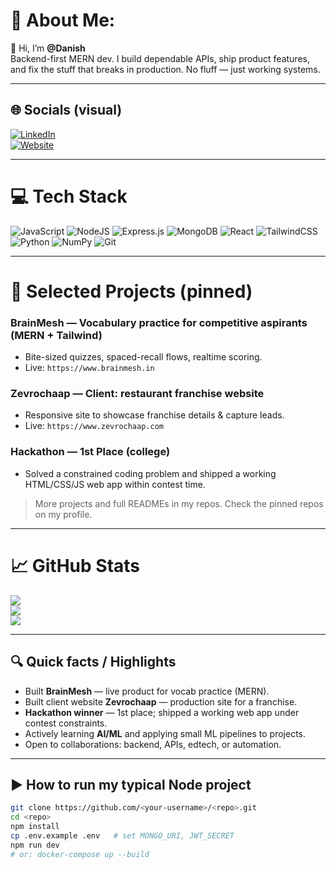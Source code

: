 # 💫 About Me:
👋 Hi, I’m **@Danish**  
Backend-first MERN dev. I build dependable APIs, ship product features, and fix the stuff that breaks in production. No fluff — just working systems.

---

## 🌐 Socials (visual)
[![LinkedIn](https://img.shields.io/badge/LinkedIn-%230077B5.svg?logo=linkedin&logoColor=white)](https://www.linkedin.com/in/danish-web)   
[![Website](https://img.shields.io/badge/Website-%2334D058.svg?logo=google-chrome&logoColor=white)](https://brainmesh.in)

---

# 💻 Tech Stack
![JavaScript](https://img.shields.io/badge/javascript-%23323330.svg?style=for-the-badge&logo=javascript&logoColor=%23F7DF1E) ![NodeJS](https://img.shields.io/badge/node.js-6DA55F?style=for-the-badge&logo=node.js&logoColor=white) ![Express.js](https://img.shields.io/badge/express.js-%23404d59.svg?style=for-the-badge&logo=express&logoColor=white) ![MongoDB](https://img.shields.io/badge/MongoDB-%234ea94b.svg?style=for-the-badge&logo=mongodb&logoColor=white) ![React](https://img.shields.io/badge/react-%2320232a.svg?style=for-the-badge&logo=react&logoColor=%2361DAFB) ![TailwindCSS](https://img.shields.io/badge/tailwindcss-%2338B2AC.svg?style=for-the-badge&logo=tailwind-css&logoColor=white) ![Python](https://img.shields.io/badge/python-3670A0?style=for-the-badge&logo=python&logoColor=ffdd54) ![NumPy](https://img.shields.io/badge/numpy-%23013243.svg?style=for-the-badge&logo=numpy&logoColor=white) ![Git](https://img.shields.io/badge/git-%23F05033.svg?style=for-the-badge&logo=git&logoColor=white) 

---

# 📂 Selected Projects (pinned)
### BrainMesh — **Vocabulary practice for competitive aspirants** (MERN + Tailwind)  
- Bite-sized quizzes, spaced-recall flows, realtime scoring.  
- Live: `https://www.brainmesh.in`

### Zevrochaap — **Client: restaurant franchise website**  
- Responsive site to showcase franchise details & capture leads.  
- Live: `https://www.zevrochaap.com`

### Hackathon — **1st Place (college)**  
- Solved a constrained coding problem and shipped a working HTML/CSS/JS web app within contest time.

> More projects and full READMEs in my repos. Check the pinned repos on my profile.

---

# 📈 GitHub Stats
![](https://github-readme-stats.vercel.app/api?username=DanishChaudhary&theme=dark&hide_border=false&include_all_commits=false&count_private=false)<br/>
![](https://nirzak-streak-stats.vercel.app/?user=DanishChaudhary&theme=dark&hide_border=false)<br/>
![](https://github-readme-stats.vercel.app/api/top-langs/?username=DanishChaudhary&theme=dark&hide_border=false&layout=compact)

---

## 🔍 Quick facts / Highlights
- Built **BrainMesh** — live product for vocab practice (MERN).  
- Built client website **Zevrochaap** — production site for a franchise.  
- **Hackathon winner** — 1st place; shipped a working web app under contest constraints.  
- Actively learning **AI/ML** and applying small ML pipelines to projects.  
- Open to collaborations: backend, APIs, edtech, or automation.

---

## ▶️ How to run my typical Node project
```bash
git clone https://github.com/<your-username>/<repo>.git
cd <repo>
npm install
cp .env.example .env   # set MONGO_URI, JWT_SECRET
npm run dev
# or: docker-compose up --build
